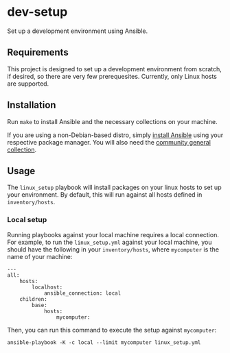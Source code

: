 # dev-setup
Set up a development environment using Ansible.

## Requirements
This project is designed to set up a development environment from scratch, if desired, so there are very few prerequesites. Currently, only Linux hosts are supported.

## Installation
Run `make` to install Ansible and the necessary collections on your machine. 

If you are using a non-Debian-based distro, simply [install Ansible](https://docs.ansible.com/ansible/latest/installation_guide/intro_installation.html) using your respective package manager. You will also need the [community general collection](https://github.com/ansible-collections/community.general).


## Usage 

The `linux_setup` playbook will install packages on your linux hosts to set up your environment. By default, this will run against all hosts defined in `inventory/hosts`.

### Local setup

Running playbooks against your local machine requires a local connection. For example, to run the `linux_setup.yml` against your local machine, you should have the following in your `inventory/hosts`, where `mycomputer` is the name of your machine:
```
---
all:
    hosts:
        localhost:
            ansible_connection: local
    children:
        base:
            hosts:
                mycomputer:
```
Then, you can run this command to execute the setup against `mycomputer`:
```
ansible-playbook -K -c local --limit mycomputer linux_setup.yml
```